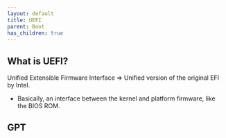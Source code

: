```yaml
---
layout: default
title: UEFI
parent: Boot
has_children: true
---
```


## What is UEFI?

Unified Extensible Firmware Interface => Unified version of the original EFI by Intel.

- Basically, an interface between the kernel and platform firmware, like the BIOS ROM.

## GPT
